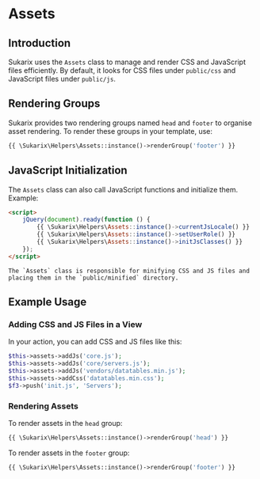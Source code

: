 # Assets

<!-- toc -->

## Introduction

Sukarix uses the `Assets` class to manage and render CSS and JavaScript files efficiently. By default, it looks for CSS
files under `public/css` and JavaScript files under `public/js`.

## Rendering Groups

Sukarix provides two rendering groups named `head` and `footer` to organise asset rendering. To render these groups in
your template, use:

```php
{{ \Sukarix\Helpers\Assets::instance()->renderGroup('footer') }}
```

## JavaScript Initialization

The `Assets` class can also call JavaScript functions and initialize them. Example:

```html
<script>
    jQuery(document).ready(function () {
        {{ \Sukarix\Helpers\Assets::instance()->currentJsLocale() }}
        {{ \Sukarix\Helpers\Assets::instance()->setUserRole() }}
        {{ \Sukarix\Helpers\Assets::instance()->initJsClasses() }}
    });
</script>

```

```admonish tip
The `Assets` class is responsible for minifying CSS and JS files and placing them in the `public/minified` directory.
```

## Example Usage

### Adding CSS and JS Files in a View

In your action, you can add CSS and JS files like this:

```php
$this->assets->addJs('core.js');
$this->assets->addJs('core/servers.js');
$this->assets->addJs('vendors/datatables.min.js');
$this->assets->addCss('datatables.min.css');
$f3->push('init.js', 'Servers');
```

### Rendering Assets

To render assets in the `head` group:

```php
{{ \Sukarix\Helpers\Assets::instance()->renderGroup('head') }}
```

To render assets in the `footer` group:

```php
{{ \Sukarix\Helpers\Assets::instance()->renderGroup('footer') }}
```
